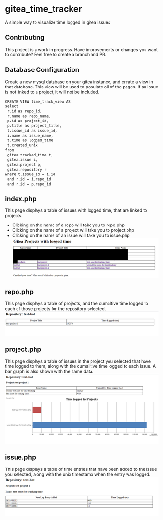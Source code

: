 # gitea_time_tracker
A simple way to visualize time logged in gitea issues

## Contributing
This project is a work in progress.  Have improvements or changes you want to contribute? Feel free to create a branch and PR.

## Database Configuration
Create a new mysql database on your gitea instance, and create a view in that database.  This view will be used to populate all of the pages.  If an issue is not linked to a project, it will not be included.

```
CREATE VIEW time_track_view AS
select
 r.id as repo_id,
 r.name as repo_name,
 p.id as project_id,
 p.title as project_title,
 t.issue_id as issue_id,
 i.name as issue_name,
 t.time as logged_time,
 t.created_unix
from
 gitea.tracked_time t,
 gitea.issue i,
 gitea.project p,
 gitea.repository r
where t.issue_id = i.id
 and r.id = i.repo_id
 and r.id = p.repo_id
```

## index.php
This page displays a table of issues with logged time, that are linked to projects.
* Clicking on the name of a repo will take you to repo.php
* Clicking on the name of a project will take you to project.php
* Clicking on the name of an issue will take you to issue.php
![index page](images/index_page.png)

## repo.php
This page displays a table of projects, and the cumaltive time logged to each of those projects for the repository selected.
![repo page](images/repo.png)

## project.php
This page displays a table of issues in the project you selected that have time logged to them, along with the cumalitive time logged to each issue.  A bar graph is also shown with the same data.
![project page](images/project.png)

## issue.php
This page displays a table of time entries that have been added to the issue you selected, along with the unix timestamp when the entry was logged.
![issue page](images/issue.png)
